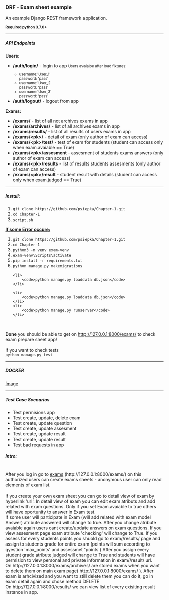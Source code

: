<h3>DRF - Exam sheet example</h3>
<p>An example Django REST framework application.</p>

<strong><small>Required python 3.7.0+</small></strong>

<hr>
<h5>API Endpoints</h5>

<b>Users:</b>
<ul>
    <li>
        <b>/auth/login/</b> - login to app
        <small>Users avaialbe after load fixtures:
            <ul>
                <li>
                    username:'User_1'<br>
                    password: 'pass'
                </li>
                <li>
                    username:'User_2'<br>
                    password: 'pass'
                </li>
                <li>
                    username:'User_3'<br>
                    password: 'pass'
                </li>
            </ul>
        </small>
    </li>
    <li>
        <b>/auth/logout/</b> - logout from app
    </li>
</ul>

<b>Exams:</b>
<ul>
    <li>
        <b>/exams/</b> - list of all not archives exams in app
    </li>
    <li>
        <b>/exams/archives/</b> - list of all archives exams in app
    </li>
    <li>
        <b>/exams/results/</b> - list of all results of users exams in app
    </li>
    <li>
        <b>/exams/&lt;pk&gt;/</b> - detail of exam (only author of exam can access)
    </li>
    <li>
        <b>/exams/&lt;pk&gt;/test/</b> - test of exam for students (student can access only when exam.avaiable == True)
    </li>
    <li>
        <b>/exams/&lt;pk&gt;/assesment</b> - assesment of students exams answers (only author of exam can access)
    </li>
    <li>
        <b>/exams/&lt;pk&gt;/results</b> - list of results students assesments (only author of exam can access)
    </li>
    <li>
        <b>/exams/&lt;pk&gt;/result</b> - student result with details (student can access only when exam.judged == True)
    </li>
</ul>

<hr>
<h5>Install: </h5>
<ol>
    <li>
        <code>git clone https://github.com/psiepka/Chapter-1.git</code>
    </li>
    <li>
        <code>cd Chapter-1</code>
    </li>
    <li>
        <code>script.sh</code>
    </li>
</ol>

<b><u> If some Error occure: </u></b>

<ol>
    <li>
        <code>git clone https://github.com/psiepka/Chapter-1.git</code>
    </li>
    <li>
        <code>cd Chapter-1</code>
    </li>
    <li>
        <code>python3 -m venv exam-venv</code>
    </li>
    <li>
        <code>exam-venv\Scripts\activate</code>
    </li>
    <li>
        <code>pip install -r requirements.txt</code>
    </li>
    <li>
        <code>python manage.py makemigrations</code>
    </li>

    <li>
        <code>python manage.py loaddata db.json</code>
    </li>

    <li>
        <code>python manage.py loaddata db.json</code>
    </li>
    <li>
        <code>python manage.py runserver</code>
    </li>
</ol>
<br>

<b>Done</b> you should be able to get on http://127.0.0.1:8000/exams/ to check exam prepare sheet app!<br>
<br>
If you want to check tests
<br>
<code>python manage.py test</code>


<hr>
<h5>DOCKER</h5>
<a href="https://hub.docker.com/r/patrykeo/exams">Image</a>
<hr>

<h5>Test Case Scenarios</h5>
<ul>
    <li>Test permisions app</li>
    <li>Test create, update, delete exam</li>
    <li>Test create, update question</li>
    <li>Test create, update assesment</li>
    <li>Test create, update result</li>
    <li>Test create, update result</li>
    <li>Test bad requests in app</li>
</ul>


<h5>Intro:</h5>
<br>
After you log in go to <a href="http://127.0.0.1:8000/exams/">exams</a> (http://127.0.0.1:8000/exams/)
on this authorized users can create exams sheets - anonymous user can only read elements of exam list.
<br>
<br>
If you create your own exam sheet you can go to detail view of exam by hyperlink 'url'.
In detail view of exam you can edit exam atributs and add related with exam questions.
Only if you set Exam.avaiable to true others will have oportunity to answer in Exam test.
<br>
If some user will participate in Exam (will add related with exam model Answer) atribute answered will change to true.
After you change atribute avaiable again users cant create/update answers on exam questions.
If you view assesment page exam atribute 'checking' will change to True.
If you assess for every students points you shuold go to exam/<pk>/results/ page and assign to students grade for entire exam
(points will sum according to qyestion 'max_points' and assessmet 'points')
After you assign every student grade atribute judged will change to True and students will have permision to view personal and private information in exam/<pk>/result/ url.
<br>
On http://127.0.0.1:8000/exams/archives/ are stored exams when you want to delete them on main exam page( http://127.0.0.1:8000/exams/ ).
After exam is arhcivized and you want to still delete them you can do it, go in exam detail again and chose method DELETE
<br>
On http://127.0.0.1:8000/results/  we can view list of every exisiting result instance in app.
